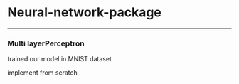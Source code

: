 # Neural-network-package
----
### Multi layerPerceptron
trained our model in MNIST dataset

implement from scratch 